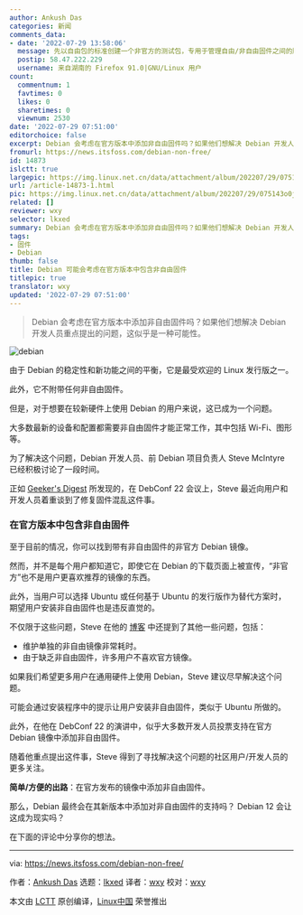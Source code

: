 ```yaml
---
author: Ankush Das
categories: 新闻
comments_data:
- date: '2022-07-29 13:58:06'
  message: 先以自由包的标准创建一个非官方的测试包，专用于管理自由/非自由固件之间的顺利切换；可以解决许多用户的实际问题，不外乎就是显卡网卡驱动；但不必把它包含在官方镜像里，许多用户就是看重官方自由镜像，并愿意在此基础上加装个别闭源驱动的，只要简化这个需求的学习成本就好。
  postip: 58.47.222.229
  username: 来自湖南的 Firefox 91.0|GNU/Linux 用户
count:
  commentnum: 1
  favtimes: 0
  likes: 0
  sharetimes: 0
  viewnum: 2530
date: '2022-07-29 07:51:00'
editorchoice: false
excerpt: Debian 会考虑在官方版本中添加非自由固件吗？如果他们想解决 Debian 开发人员重点提出的问题，这似乎是一种可能性。
fromurl: https://news.itsfoss.com/debian-non-free/
id: 14873
islctt: true
largepic: https://img.linux.net.cn/data/attachment/album/202207/29/075143o0jogujivuigw05s.jpg
url: /article-14873-1.html
pic: https://img.linux.net.cn/data/attachment/album/202207/29/075143o0jogujivuigw05s.jpg.thumb.jpg
related: []
reviewer: wxy
selector: lkxed
summary: Debian 会考虑在官方版本中添加非自由固件吗？如果他们想解决 Debian 开发人员重点提出的问题，这似乎是一种可能性。
tags:
- 固件
- Debian
thumb: false
title: Debian 可能会考虑在官方版本中包含非自由固件
titlepic: true
translator: wxy
updated: '2022-07-29 07:51:00'
---
```



> 
> Debian 会考虑在官方版本中添加非自由固件吗？如果他们想解决 Debian 开发人员重点提出的问题，这似乎是一种可能性。
> 
> 
> 


![debian](/data/attachment/album/202207/29/075143o0jogujivuigw05s.jpg)


由于 Debian 的稳定性和新功能之间的平衡，它是最受欢迎的 Linux 发行版之一。


此外，它不附带任何非自由固件。


但是，对于想要在较新硬件上使用 Debian 的用户来说，这已成为一个问题。


大多数最新的设备和配置都需要非自由固件才能正常工作，其中包括 Wi-Fi、图形等。


为了解决这个问题，Debian 开发人员、前 Debian 项目负责人 Steve McIntyre 已经积极讨论了一段时间。


正如 [Geeker's Digest](https://www.geekersdigest.com/debian-on-the-verge-to-include-non-free-firmware-in-official-releases/) 所发现的，在 DebConf 22 会议上，Steve 最近向用户和开发人员着重谈到了修复固件混乱这件事。


### 在官方版本中包含非自由固件


至于目前的情况，你可以找到带有非自由固件的非官方 Debian 镜像。


然而，并不是每个用户都知道它，即使它在 Debian 的下载页面上被宣传，“非官方”也不是用户更喜欢推荐的镜像的东西。


此外，当用户可以选择 Ubuntu 或任何基于 Ubuntu 的发行版作为替代方案时，期望用户安装非自由固件也是违反直觉的。


不仅限于这些问题，Steve 在他的 [博客](https://blog.einval.com/2022/04/19#firmware-what-do-we-do) 中还提到了其他一些问题，包括：


* 维护单独的非自由镜像非常耗时。
* 由于缺乏非自由固件，许多用户不喜欢官方镜像。


如果我们希望更多用户在通用硬件上使用 Debian，Steve 建议尽早解决这个问题。


可能会通过安装程序中的提示让用户安装非自由固件，类似于 Ubuntu 所做的。


此外，在他在 DebConf 22 的演讲中，似乎大多数开发人员投票支持在官方 Debian 镜像中添加非自由固件。


随着他重点提出这件事，Steve 得到了寻找解决这个问题的社区用户/开发人员的更多关注。


**简单/方便的出路**：在官方发布的镜像中添加非自由固件。


那么，Debian 最终会在其新版本中添加对非自由固件的支持吗？ Debian 12 会让这成为现实吗？


在下面的评论中分享你的想法。




---


via: <https://news.itsfoss.com/debian-non-free/>


作者：[Ankush Das](https://news.itsfoss.com/author/ankush/) 选题：[lkxed](https://github.com/lkxed) 译者：[wxy](https://github.com/wxy) 校对：[wxy](https://github.com/wxy)


本文由 [LCTT](https://github.com/LCTT/TranslateProject) 原创编译，[Linux中国](https://linux.cn/) 荣誉推出